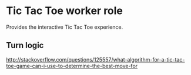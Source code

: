 # Tic Tac Toe worker role

Provides the interactive Tic Tac Toe experience.


## Turn logic

http://stackoverflow.com/questions/125557/what-algorithm-for-a-tic-tac-toe-game-can-i-use-to-determine-the-best-move-for
